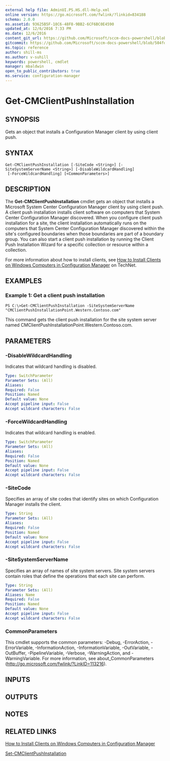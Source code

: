 ```yaml
---
external help file: AdminUI.PS.HS.dll-Help.xml
online version: https://go.microsoft.com/fwlink/?linkid=834188
schema: 2.0.0
ms.assetid: 93625B5F-18C6-48F8-9BB2-6CF6BC0E4590
updated_at: 12/6/2016 7:33 PM
ms.date: 12/6/2016
content_git_url: https://github.com/Microsoft/sccm-docs-powershell/blob/master/sccm-cmdlets/ConfigurationManager/vlatest/Get-CMClientPushInstallation.md
gitcommit: https://github.com/Microsoft/sccm-docs-powershell/blob/504fd5ae0c4dcc14877d18b3f201f0c5172688ce/sccm-cmdlets/ConfigurationManager/vlatest/Get-CMClientPushInstallation.md
ms.topic: reference
author: shill-ms
ms.author: v-suhill
keywords: powershell, cmdlet
manager: mbaldwin
open_to_public_contributors: true
ms.service: configuration-manager
---
```


# Get-CMClientPushInstallation

## SYNOPSIS
Gets an object that installs a Configuration Manager client by using client push.

## SYNTAX

```
Get-CMClientPushInstallation [-SiteCode <String>] [-SiteSystemServerName <String>] [-DisableWildcardHandling]
 [-ForceWildcardHandling] [<CommonParameters>]
```

## DESCRIPTION
The **Get-CMClientPushInstallation** cmdlet gets an object that installs a Microsoft System Center Configuration Manager client by using client push.
A client push installation installs client software on computers that System Center Configuration Manager discovered.
When you configure client push installation for a site, the client installation automatically runs on the computers that System Center Configuration Manager discovered within the site's configured boundaries when those boundaries are part of a boundary group.
You can also start a client push installation by running the Client Push Installation Wizard for a specific collection or resource within a collection.

For more information about how to install clients, see [How to Install Clients on Windows Computers in Configuration Manager](http://go.microsoft.com/fwlink/?LinkId=247203) on TechNet.

## EXAMPLES

### Example 1: Get a client push installation
```
PS C:\>Get-CMClientPushInstallation -SiteSystemServerName "CMClientPushInstallationPoint.Western.Contoso.com"
```

This command gets the client push installation for the site system server named CMClientPushInstallationPoint.Western.Contoso.com.

## PARAMETERS

### -DisableWildcardHandling
Indicates that wildcard handling is disabled.

```yaml
Type: SwitchParameter
Parameter Sets: (All)
Aliases: 
Required: False
Position: Named
Default value: None
Accept pipeline input: False
Accept wildcard characters: False
```

### -ForceWildcardHandling
Indicates that wildcard handling is enabled.

```yaml
Type: SwitchParameter
Parameter Sets: (All)
Aliases: 
Required: False
Position: Named
Default value: None
Accept pipeline input: False
Accept wildcard characters: False
```

### -SiteCode
Specifies an array of site codes that identify sites on which Configuration Manager installs the client.

```yaml
Type: String
Parameter Sets: (All)
Aliases: 
Required: False
Position: Named
Default value: None
Accept pipeline input: False
Accept wildcard characters: False
```

### -SiteSystemServerName
Specifies an array of names of site system servers.
Site system servers contain roles that define the operations that each site can perform.

```yaml
Type: String
Parameter Sets: (All)
Aliases: Name
Required: False
Position: Named
Default value: None
Accept pipeline input: False
Accept wildcard characters: False
```

### CommonParameters
This cmdlet supports the common parameters: -Debug, -ErrorAction, -ErrorVariable, -InformationAction, -InformationVariable, -OutVariable, -OutBuffer, -PipelineVariable, -Verbose, -WarningAction, and -WarningVariable. For more information, see about_CommonParameters (http://go.microsoft.com/fwlink/?LinkID=113216).

## INPUTS

## OUTPUTS

## NOTES

## RELATED LINKS

[How to Install Clients on Windows Computers in Configuration Manager](http://go.microsoft.com/fwlink/?LinkId=247203)

[Set-CMClientPushInstallation](xref:ConfigurationManager/vlatest/Set-CMClientPushInstallation.md)


